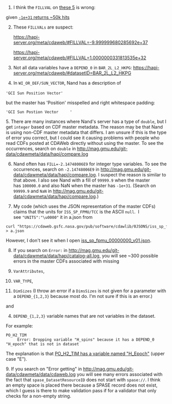 1. I think the `FILLVAL` on [these 5](https://hapi-server.org/meta/cdaweb/#VariableName=E1W_DTC_FLUX&FILLVAL=-9.999999796611898e-32) is wrong:


given [`-1e+31` returns ~50k hits](https://hapi-server.org/meta/cdaweb/#FILLVAL=-1e+31)

2. These `FILLVALs` are suspect:

   https://hapi-server.org/meta/cdaweb/#FILLVAL=-9.999999680285692e+37

   https://hapi-server.org/meta/cdaweb/#FILLVAL=1.0000000331813535e+32

3. Not all data variables have a `DEPEND_0` in `BAR_2L_L2_HKPG`: https://hapi-server.org/meta/cdaweb/#datasetID=BAR_2L_L2_HKPG

4. In `WI_OR_DEF/SUN_VECTOR`, Nand has a description of

`'GCI Sun Position Vector'  ` 

but the master has 'Position' misspelled and right whitespace padding:

`'GCI Sun Postion Vector     '`

5. There are many instances where Nand's server has a type of `double`, but I get `integer` based on CDF master metadata. The reason may be that Nand is using non-CDF master metadata that differs. I am unsure if this is the type of error you correct, but I could see it causing problems with people who read CDFs posted at CDAWeb directly without using the master. To see the occurrences, search on `double` in http://mag.gmu.edu/git-data/cdawmeta/data/hapi/compare.log

6. Nand often has `FILL=-2.14748006E9` for integer type variables. To see the occurrences, search on `-2.14748006E9` in http://mag.gmu.edu/git-data/cdawmeta/data/hapi/compare.log. I suspect the reason is similar to that above. I also see Nand with a fill of `99999.9` when the master has `100000.0` and also NaN when the master has `-1e+31`. (Search on `99999.9` and `NaN` in http://mag.gmu.edu/git-data/cdawmeta/data/hapi/compare.log.)

7. My code (which uses the JSON representation of the master CDFs) claims that the units for `ISS_SP_FPMU/TCC` is the ASCII `null`. 
I see `"UNITS":"\u0000"` it in a.json from

```
curl "https://cdaweb.gsfc.nasa.gov/pub/software/cdawlib/0JSONS/iss_sp_fpmu_00000000_v01.json" > a.json
```

However, I don't see it when I open [iss_sp_fpmu_00000000_v01.json](https://cdaweb.gsfc.nasa.gov/pub/software/cdawlib/0JSONS/iss_sp_fpmu_00000000_v01.json).

8. If you search on `Error:` in http://mag.gmu.edu/git-data/cdawmeta/data/hapi/catalog-all.log, you will see ~300 possible errors in the master CDFs associated with missing

  1. `VarAttributes`,
  2. `VAR_TYPE`,
  3. `DimSizes` (I throw an error if a `DimsSizes` is not given for a parameter with a `DEPEND_{1,2,3}` because most do. I'm not sure if this is an error.)


and

  4. `DEPEND_{1,2,3}` variable names that are not variables in the dataset. 

  For example:

   ```
   PO_H2_TIM
     Error: Dropping variable "H_spins" because it has a DEPEND_0 "H_epoch" that is not in dataset
   ```

   The explanation is that [PO_H2_TIM has a variable named "H_Epoch"](https://hapi-server.org/meta/cdaweb/#datasetID=PO_H2_TIM) (upper case "E").

9. If you search on "Error getting" in http://mag.gmu.edu/git-data/cdawmeta/data/cdaweb.log you will see many errors associated with the fact that `spase_DatasetResourceID` does not start with `spase://`. I think an empty space is placed there because a SPASE record does not exist, which I guess is there to make validation pass if for a validator that only checks for a non-empty string.

